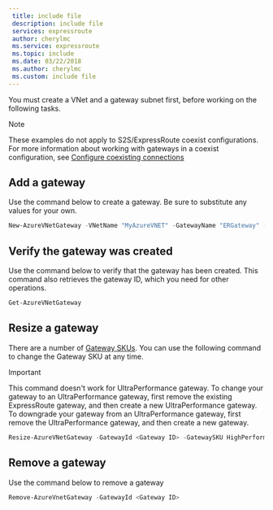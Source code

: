 ```yaml
---
 title: include file
 description: include file
 services: expressroute
 author: cherylmc
 ms.service: expressroute
 ms.topic: include
 ms.date: 03/22/2018
 ms.author: cherylmc
 ms.custom: include file
---
```

You must create a VNet and a gateway subnet first, before working on the following tasks.

> [!NOTE]
> These examples do not apply to S2S/ExpressRoute coexist configurations.
> For more information about working with gateways in a coexist configuration, see [Configure coexisting connections](../articles/expressroute/expressroute-howto-coexist-classic.md#gw)

## Add a gateway

Use the command below to create a gateway. Be sure to substitute any values for your own.

```powershell
New-AzureVNetGateway -VNetName "MyAzureVNET" -GatewayName "ERGateway" -GatewayType DynamicRouting -GatewaySKU  Standard
```

## Verify the gateway was created

Use the command below to verify that the gateway has been created. This command also retrieves the gateway ID, which you need for other operations.

```powershell
Get-AzureVNetGateway
```

## Resize a gateway

There are a number of [Gateway SKUs](../articles/expressroute/expressroute-about-virtual-network-gateways.md). You can use the following command to change the Gateway SKU at any time.

> [!IMPORTANT]
> This command doesn't work for UltraPerformance gateway. To change your gateway to an UltraPerformance gateway, first remove the existing ExpressRoute gateway, and then create a new UltraPerformance gateway. To downgrade your gateway from an UltraPerformance gateway, first remove the UltraPerformance gateway, and then create a new gateway. 
>
>

```powershell
Resize-AzureVNetGateway -GatewayId <Gateway ID> -GatewaySKU HighPerformance
```

## Remove a gateway

Use the command below to remove a gateway

```powershell
Remove-AzureVnetGateway -GatewayId <Gateway ID>
```